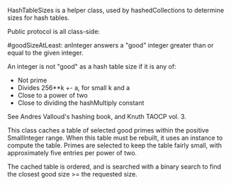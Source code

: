 HashTableSizes is a helper class, used by hashedCollections to determine sizes for hash tables.Public protocol is all class-side:#goodSizeAtLeast: anInteger   answers a "good" integer greater than or equal to the given integer.An integer is not "good" as a hash table size if it is any of:* Not prime* Divides 256**k +- a, for small k and a* Close to a power of two* Close to dividing the hashMultiply constantSee Andres Valloud's hashing book, and Knuth TAOCP vol. 3.This class caches a table of selected good primes within the positive SmallInteger range. When this table must be rebuilt, it uses an instance to compute the table. Primes are selected to keep the table fairly small, with approximately five entries per power of two.The cached table is ordered, and is searched with a binary search to find the closest good size >= the requested size.